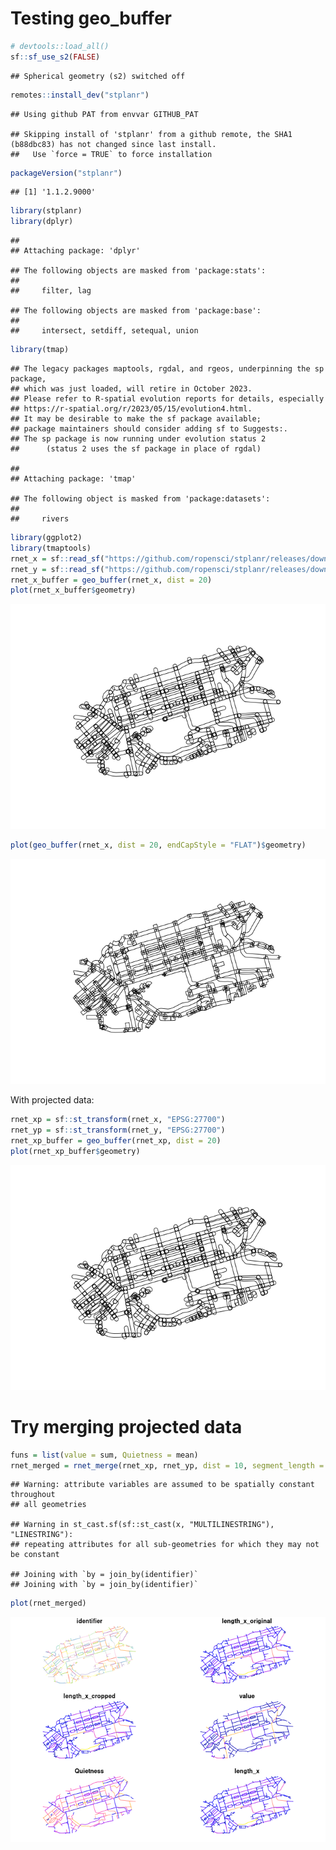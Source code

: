 Testing geo_buffer
================

``` r
# devtools::load_all()
sf::sf_use_s2(FALSE)
```

    ## Spherical geometry (s2) switched off

``` r
remotes::install_dev("stplanr")
```

    ## Using github PAT from envvar GITHUB_PAT

    ## Skipping install of 'stplanr' from a github remote, the SHA1 (b88dbc83) has not changed since last install.
    ##   Use `force = TRUE` to force installation

``` r
packageVersion("stplanr")
```

    ## [1] '1.1.2.9000'

``` r
library(stplanr)
library(dplyr)
```

    ## 
    ## Attaching package: 'dplyr'

    ## The following objects are masked from 'package:stats':
    ## 
    ##     filter, lag

    ## The following objects are masked from 'package:base':
    ## 
    ##     intersect, setdiff, setequal, union

``` r
library(tmap)
```

    ## The legacy packages maptools, rgdal, and rgeos, underpinning the sp package,
    ## which was just loaded, will retire in October 2023.
    ## Please refer to R-spatial evolution reports for details, especially
    ## https://r-spatial.org/r/2023/05/15/evolution4.html.
    ## It may be desirable to make the sf package available;
    ## package maintainers should consider adding sf to Suggests:.
    ## The sp package is now running under evolution status 2
    ##      (status 2 uses the sf package in place of rgdal)

    ## 
    ## Attaching package: 'tmap'

    ## The following object is masked from 'package:datasets':
    ## 
    ##     rivers

``` r
library(ggplot2)
library(tmaptools)
rnet_x = sf::read_sf("https://github.com/ropensci/stplanr/releases/download/v1.0.2/rnet_x_ed.geojson")
rnet_y = sf::read_sf("https://github.com/ropensci/stplanr/releases/download/v1.0.2/rnet_y_ed.geojson")
rnet_x_buffer = geo_buffer(rnet_x, dist = 20)
plot(rnet_x_buffer$geometry)
```

![](test_geo_buffer_files/figure-gfm/setup-1.png)<!-- -->

``` r
plot(geo_buffer(rnet_x, dist = 20, endCapStyle = "FLAT")$geometry)
```

![](test_geo_buffer_files/figure-gfm/setup-2.png)<!-- -->

With projected data:

``` r
rnet_xp = sf::st_transform(rnet_x, "EPSG:27700")
rnet_yp = sf::st_transform(rnet_y, "EPSG:27700")
rnet_xp_buffer = geo_buffer(rnet_xp, dist = 20)
plot(rnet_xp_buffer$geometry)
```

![](test_geo_buffer_files/figure-gfm/unnamed-chunk-2-1.png)<!-- -->

# Try merging projected data

``` r
funs = list(value = sum, Quietness = mean)
rnet_merged = rnet_merge(rnet_xp, rnet_yp, dist = 10, segment_length = 20, funs = funs)
```

    ## Warning: attribute variables are assumed to be spatially constant throughout
    ## all geometries

    ## Warning in st_cast.sf(sf::st_cast(x, "MULTILINESTRING"), "LINESTRING"):
    ## repeating attributes for all sub-geometries for which they may not be constant

    ## Joining with `by = join_by(identifier)`
    ## Joining with `by = join_by(identifier)`

``` r
plot(rnet_merged)
```

![](test_geo_buffer_files/figure-gfm/unnamed-chunk-3-1.png)<!-- -->
